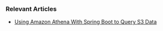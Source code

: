 ### Relevant Articles
- [Using Amazon Athena With Spring Boot to Query S3 Data](https://www.baeldung.com/spring-boot-amazon-athena)
